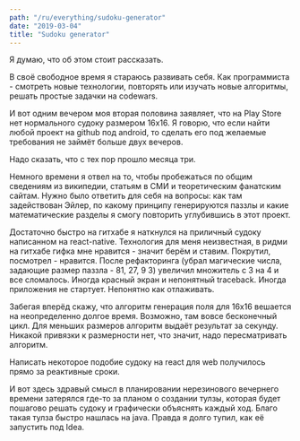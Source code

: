 ```yaml
---
path: "/ru/everything/sudoku-generator"
date: "2019-03-04"
title: "Sudoku generator"
---
```


Я думаю, что об этом стоит рассказать.

В своё свободное время я стараюсь развивать себя. Как программиста - смотреть новые технологии, повторять или изучать новые алгоритмы, решать простые задачки на codewars.

И вот одним вечером моя вторая половина заявляет, что на Play Store нет нормального судоку размером 16х16. Я говорю, что если найти любой проект на github под android, то сделать его под желаемые требования не займёт больше двух вечеров.

Надо сказать, что с тех пор прошло месяца три.

Немного времени я отвел на то, чтобы пробежаться по общим сведениям из википедии, статьям в СМИ и теоретическим фанатским сайтам. Нужно было ответить для себя на вопросы: как там задействован Эйлер, по какому принципу генерируются паззлы и какие математические разделы я смогу повторить углубившись в этот проект.

Достаточно быстро на гитхабе я наткнулся на приличный судоку написанном на react-native. Технология для меня неизвестная, в ридми на гитхабе гифка мне нравится - значит берём и ставим. Покрутил, посмотрел - нравится. После рефакторинга (убрал магические числа, задающие размер паззла - 81, 27, 9 3) увеличил множитель с 3 на 4 и все сломалось. Иногда красный экран и непонятный traceback. Иногда приложения не стартует. Непонятно как отлаживать.

Забегая вперёд скажу, что алгоритм генерация поля для 16х16 вешается на неопределенно долгое время. Возможно, там вовсе бесконечный цикл. Для меньших размеров алгоритм выдаёт результат за секунду. Никакой привязки к размерности нет, что значит, надо пересматривать алгоритм.

Написать некоторое подобие судоку на react для web получилось прямо за реактивные сроки.

И вот здесь здравый смысл в планировании нерезинового вечернего времени затерялся где-то за планом о создании тулзы, которая будет пошагово решать судоку и графически объяснять каждый ход. Благо такая тулза быстро нашлась на java. Правда я долго тупил, как её запустить под Idea.
